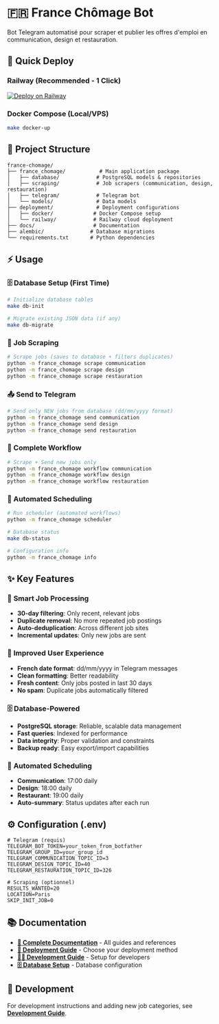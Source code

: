 # 🇫🇷 France Chômage Bot

Bot Telegram automatisé pour scraper et publier les offres d'emploi en communication, design et restauration.

## 🚀 Quick Deploy

### Railway (Recommended - 1 Click)
[![Deploy on Railway](https://railway.app/button.svg)](https://railway.app/template/deploy)

### Docker Compose (Local/VPS)
```bash
make docker-up
```

## 📁 Project Structure

```
france-chomage/
├── france_chomage/           # Main application package
│   ├── database/            # PostgreSQL models & repositories  
│   ├── scraping/            # Job scrapers (communication, design, restauration)
│   ├── telegram/            # Telegram bot
│   └── models/              # Data models
├── deployment/              # Deployment configurations
│   ├── docker/             # Docker Compose setup
│   └── railway/            # Railway cloud deployment
├── docs/                   # Documentation
├── alembic/               # Database migrations
└── requirements.txt       # Python dependencies
```

## ⚡ Usage

### 🗄️ Database Setup (First Time)
```bash
# Initialize database tables
make db-init

# Migrate existing JSON data (if any)
make db-migrate
```

### 📡 Job Scraping
```bash
# Scrape jobs (saves to database + filters duplicates)
python -m france_chomage scrape communication
python -m france_chomage scrape design
python -m france_chomage scrape restauration
```

### 📤 Send to Telegram
```bash
# Send only NEW jobs from database (dd/mm/yyyy format)
python -m france_chomage send communication
python -m france_chomage send design
python -m france_chomage send restauration
```

### 🔄 Complete Workflow
```bash
# Scrape + Send new jobs only
python -m france_chomage workflow communication
python -m france_chomage workflow design
python -m france_chomage workflow restauration
```

### 🤖 Automated Scheduling
```bash
# Run scheduler (automated workflows)
python -m france_chomage scheduler

# Database status
make db-status

# Configuration info
python -m france_chomage info
```

## ✨ Key Features

### 🎯 **Smart Job Processing**
- **30-day filtering**: Only recent, relevant jobs
- **Duplicate removal**: No more repeated job postings  
- **Auto-deduplication**: Across different job sites
- **Incremental updates**: Only new jobs are sent

### 📅 **Improved User Experience**
- **French date format**: dd/mm/yyyy in Telegram messages
- **Clean formatting**: Better readability
- **Fresh content**: Only jobs posted in last 30 days
- **No spam**: Duplicate jobs automatically filtered

### 🗄️ **Database-Powered**
- **PostgreSQL storage**: Reliable, scalable data management
- **Fast queries**: Indexed for performance
- **Data integrity**: Proper validation and constraints
- **Backup ready**: Easy export/import capabilities

### 🤖 **Automated Scheduling**
- **Communication**: 17:00 daily
- **Design**: 18:00 daily  
- **Restaurant**: 19:00 daily
- **Auto-summary**: Status updates after each run

## ⚙️ Configuration (.env)

```env
# Telegram (requis)
TELEGRAM_BOT_TOKEN=your_token_from_botfather
TELEGRAM_GROUP_ID=your_group_id
TELEGRAM_COMMUNICATION_TOPIC_ID=3
TELEGRAM_DESIGN_TOPIC_ID=40
TELEGRAM_RESTAURATION_TOPIC_ID=326

# Scraping (optionnel)
RESULTS_WANTED=20
LOCATION=Paris
SKIP_INIT_JOB=0
```

## 📚 Documentation

- **[📖 Complete Documentation](docs/)** - All guides and references
- **[🚀 Deployment Guide](docs/DEPLOYMENT_README.md)** - Choose your deployment method
- **[👨‍💻 Development Guide](docs/AGENT.md)** - Setup for developers
- **[🗄️ Database Setup](docs/DATABASE_SETUP.md)** - Database configuration

## 🔧 Development

For development instructions and adding new job categories, see **[Development Guide](docs/AGENT.md)**.
